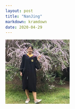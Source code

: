 ```yaml
---
layout: post
title: "NanJing"
markdown: kramdown
date: 2020-04-29
---
```


<img  class="img-avatar" alt="Zhimin Sun" src="/img/zhimin-flower-200px.jpg">